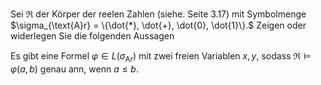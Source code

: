 

Sei $\mathfrak{R}$ der Körper der reelen Zahlen (siehe. Seite 3.17) mit Symbolmenge $\sigma_{\text{A}r} = \{\dot{*}, \dot{+}, \dot{0}, \dot{1}\}.$ Zeigen oder widerlegen Sie die folgenden Aussagen

Es gibt eine Formel $\varphi \in L(\sigma_{\text{A}r})$ mit zwei freien Variablen $x,y$, sodass $\mathfrak{R} \models \varphi(a,b)$ genau ann, wenn $a \leq b$.